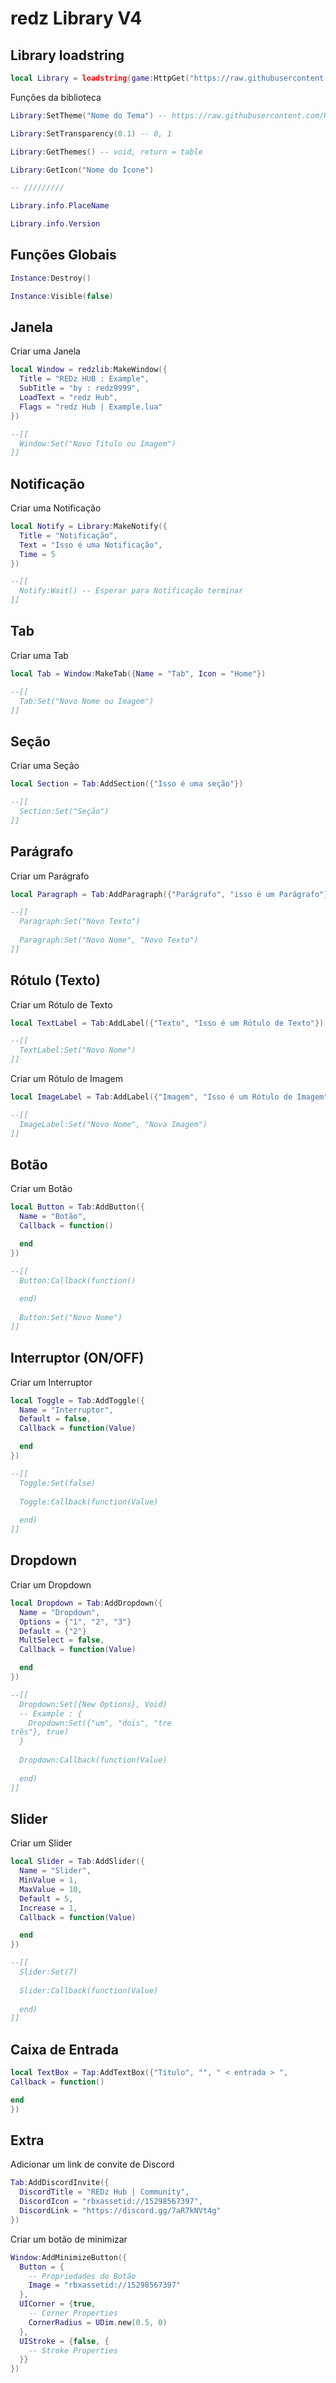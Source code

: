 # redz Library V4
## Library loadstring
```lua
local Library = loadstring(game:HttpGet("https://raw.githubusercontent.com/REDzHUB/RedzLibV4/main/Source.lua"))()
```

Funções da biblioteca
```lua
Library:SetTheme("Nome do Tema") -- https://raw.githubusercontent.com/REDzHUB/RedzLibV4/main/Themes.lua

Library:SetTransparency(0.1) -- 0, 1

Library:GetThemes() -- void, return = table

Library:GetIcon("Nome do Ícone")

-- ///////// 

Library.info.PlaceName

Library.info.Version
```

## Funções Globais
```lua
Instance:Destroy()

Instance:Visible(false)
```

## Janela
Criar uma Janela
```lua
local Window = redzlib:MakeWindow({
  Title = "REDz HUB : Example",
  SubTitle = "by : redz9999",
  LoadText = "redz Hub",
  Flags = "redz Hub | Example.lua"
})

--[[
  Window:Set("Novo Título ou Imagem")
]]
```

## Notificação
Criar uma Notificação
```lua
local Notify = Library:MakeNotify({
  Title = "Notificação",
  Text = "Isso é uma Notificação",
  Time = 5
})

--[[
  Notify:Wait() -- Esperar para Notificação terminar
]]
```

## Tab
Criar uma Tab
```lua
local Tab = Window:MakeTab({Name = "Tab", Icon = "Home"})

--[[
  Tab:Set("Novo Nome ou Imagem")
]]
```

## Seção
Criar uma Seção
```lua
local Section = Tab:AddSection({"Isso é uma seção"})

--[[
  Section:Set("Seção")
]]
```

## Parágrafo
Criar um Parágrafo
```lua
local Paragraph = Tab:AddParagraph({"Parágrafo", "isso é um Parágrafo"})

--[[
  Paragraph:Set("Novo Texto")
  
  Paragraph:Set("Novo Nome", "Novo Texto")
]]
```

## Rótulo (Texto)
Criar um Rótulo de Texto
```lua
local TextLabel = Tab:AddLabel({"Texto", "Isso é um Rótulo de Texto"})

--[[
  TextLabel:Set("Novo Nome")
]]
```

Criar um Rótulo de Imagem
```lua
local ImageLabel = Tab:AddLabel({"Imagem", "Isso é um Rótulo de Imagem", "rbxassetid://"})

--[[
  ImageLabel:Set("Novo Nome", "Nova Imagem")
]]
```

## Botão
Criar um Botão
```lua
local Button = Tab:AddButton({
  Name = "Botão",
  Callback = function()

  end
})

--[[
  Button:Callback(function()
    
  end)
  
  Button:Set("Novo Nome")
]]
```

## Interruptor (ON/OFF)
Criar um Interruptor
```lua
local Toggle = Tab:AddToggle({
  Name = "Interruptor",
  Default = false,
  Callback = function(Value)

  end
})

--[[
  Toggle:Set(false)
  
  Toggle:Callback(function(Value)
  
  end)
]]
```

## Dropdown
Criar um Dropdown
```lua
local Dropdown = Tab:AddDropdown({
  Name = "Dropdown",
  Options = {"1", "2", "3"}
  Default = {"2"}
  MultSelect = false,
  Callback = function(Value)

  end
})

--[[
  Dropdown:Set({New Options}, Void)
  -- Example : {
    Dropdown:Set({"um", "dois", "tre
três"}, true)
  }
  
  Dropdown:Callback(function(Value)
    
  end)
]]
```

## Slider
Criar um Slider
```lua
local Slider = Tab:AddSlider({
  Name = "Slider",
  MinValue = 1,
  MaxValue = 10,
  Default = 5,
  Increase = 1,
  Callback = function(Value)

  end
})

--[[
  Slider:Set(7)
  
  Slider:Callback(function(Value)
    
  end)
]]
```
## Caixa de Entrada
```lua
local TextBox = Tap:AddTextBox({"Título", "", " < entrada > ",
Callback = function()

end
})
```



## Extra
Adicionar um link de convite de Discord
```lua
Tab:AddDiscordInvite({
  DiscordTitle = "REDz Hub | Community",
  DiscordIcon = "rbxassetid://15298567397",
  DiscordLink = "https://discord.gg/7aR7kNVt4g"
})
```

Criar um botão de minimizar
```lua
Window:AddMinimizeButton({
  Button = {
    -- Propriedades do Botão
    Image = "rbxassetid://15298567397"
  },
  UICorner = {true,
    -- Corner Properties
    CornerRadius = UDim.new(0.5, 0)
  },
  UIStroke = {false, {
    -- Stroke Properties
  }}
})
```